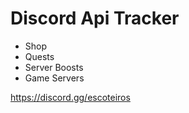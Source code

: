 # Discord Api Tracker

- Shop
- Quests
- Server Boosts
- Game Servers 

https://discord.gg/escoteiros
